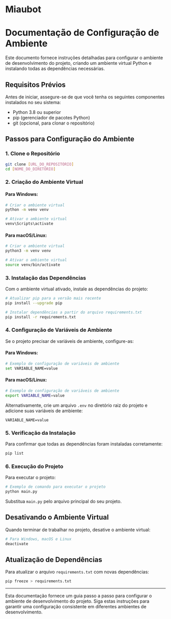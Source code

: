 # Miaubot

# Documentação de Configuração de Ambiente

Este documento fornece instruções detalhadas para configurar o ambiente de desenvolvimento do projeto, criando um ambiente virtual Python e instalando todas as dependências necessárias.

## Requisitos Prévios

Antes de iniciar, assegure-se de que você tenha os seguintes componentes instalados no seu sistema:

- Python 3.8 ou superior
- pip (gerenciador de pacotes Python)
- git (opcional, para clonar o repositório)

## Passos para Configuração do Ambiente

### 1. Clone o Repositório

```bash
git clone [URL_DO_REPOSITÓRIO]
cd [NOME_DO_DIRETÓRIO]
```

### 2. Criação do Ambiente Virtual

#### Para Windows:

```bash
# Criar o ambiente virtual
python -m venv venv

# Ativar o ambiente virtual
venv\Scripts\activate
```

#### Para macOS/Linux:

```bash
# Criar o ambiente virtual
python3 -m venv venv

# Ativar o ambiente virtual
source venv/bin/activate
```

### 3. Instalação das Dependências

Com o ambiente virtual ativado, instale as dependências do projeto:

```bash
# Atualizar pip para a versão mais recente
pip install --upgrade pip

# Instalar dependências a partir do arquivo requirements.txt
pip install -r requirements.txt
```

### 4. Configuração de Variáveis de Ambiente

Se o projeto precisar de variáveis de ambiente, configure-as:

#### Para Windows:

```bash
# Exemplo de configuração de variáveis de ambiente
set VARIABLE_NAME=value
```

#### Para macOS/Linux:

```bash
# Exemplo de configuração de variáveis de ambiente
export VARIABLE_NAME=value
```

Alternativamente, crie um arquivo `.env` no diretório raiz do projeto e adicione suas variáveis de ambiente:

```
VARIABLE_NAME=value
```

### 5. Verificação da Instalação

Para confirmar que todas as dependências foram instaladas corretamente:

```bash
pip list
```

### 6. Execução do Projeto

Para executar o projeto:

```bash
# Exemplo de comando para executar o projeto
python main.py
```

Substitua `main.py` pelo arquivo principal do seu projeto.

## Desativando o Ambiente Virtual

Quando terminar de trabalhar no projeto, desative o ambiente virtual:

```bash
# Para Windows, macOS e Linux
deactivate
```

## Atualização de Dependências

Para atualizar o arquivo `requirements.txt` com novas dependências:

```bash
pip freeze > requirements.txt
```

---

Esta documentação fornece um guia passo a passo para configurar o ambiente de desenvolvimento do projeto. Siga estas instruções para garantir uma configuração consistente em diferentes ambientes de desenvolvimento.
